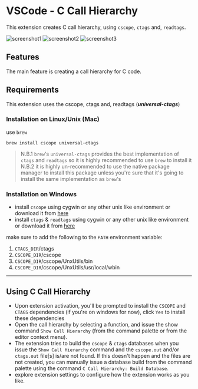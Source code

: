 # VSCode - C Call Hierarchy
This extension creates C call hierarchy, using `cscope`, `ctags` and, `readtags`.

![screenshot1](https://github.com/abdalmoniem/C-Call-Hierarchy/raw/master/media/screenshot1.png)
![screenshot2](https://github.com/abdalmoniem/C-Call-Hierarchy/raw/master/media/screenshot2.png)
![screenshot3](https://github.com/abdalmoniem/C-Call-Hierarchy/raw/master/media/screenshot3.png)

## Features
The main feature is creating a call hierarchy for C code.

## Requirements
This extension uses the cscope, ctags and, readtags (**_universal-ctags_**)

### Installation on Linux/Unix (Mac)
use `brew`

```shell
brew install cscope universal-ctags
```

> N.B.1 `brew`'s `universal-ctags` provides the best implementation of `ctags` and `readtags` so it is highly recommended to use `brew` to install it
> N.B.2 it is highly un-recommended to use the native package manager to install this package unless you're sure that it's going to install the same implementation as `brew`'s

### Installation on Windows
* install `cscope` using cygwin or any other unix like environment or download it from [here](https://github.com/abdalmoniem/C-Call-Hierarchy/releases/download/v1.7.4/cscope.zip)
* install `ctags` & `readtags` using cygwin or any other unix like environment or download it from [here](https://github.com/abdalmoniem/C-Call-Hierarchy/releases/download/v1.7.4/ctags.zip)

make sure to add the following to the `PATH` environment variable:
1. `CTAGS_DIR`/ctags
2. `CSCOPE_DIR`/cscope
3. `CSCOPE_DIR`/cscope/UnxUtils/bin
4. `CSCOPE_DIR`/cscope/UnxUtils/usr/local/wbin

-----------------------------------------------------------------------------------------------------------

## Using C Call Hierarchy
* Upon extension activation, you'll be prompted to install the `CSCOPE` and `CTAGS` dependencies (if you're on windows for now), click `Yes` to install these dependencies
* Open the call hierarchy by selecting a function, and issue the show command `Show Call Hierarchy` (from the command palette or from the editor context menu).
* The extension tries to build the `cscope` & `ctags` databases when you issue the `Show Call Hierarchy` command and the `cscope.out` and/or `ctags.out` file[s] is/are not found. If this doesn't happen and the files are not created, you can manually issue a database build from the command palette using the command `C Call Hierarchy: Build Database`.
* explore extension settings to configure how the extension works as you like.